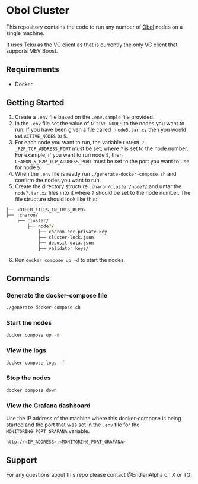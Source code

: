 # Obol Cluster

This repository contains the code to run any number of [Obol](https://obol.tech/) nodes on a single machine.

It uses Teku as the VC client as that is currently the only VC client that supports MEV Boost.

## Requirements

- Docker

## Getting Started

1. Create a `.env` file based on the `.env.sample` file provided.
2. In the `.env` file set the value of `ACTIVE_NODES` to the nodes you want to run. If you have been given a file called ` node5.tar.xz` then you would set `ACTIVE_NODES` to `5`.
3. For each node you want to run, the variable `CHARON_?_P2P_TCP_ADDRESS_PORT` must be set, where `?` is set to the node number. For example, if you want to run node `5`, then `CHARON_5_P2P_TCP_ADDRESS_PORT` must be set to the port you want to use for node `5`.
4. When the `.env` file is ready run `./generate-docker-compose.sh` and confirm the nodes you want to run.
5. Create the directory structure `.charon/cluster/node?/` and untar the `node?.tar.xz` files into it where `?` should be set to the node number. The file structure should look like this:

```bash
├── <OTHER_FILES_IN_THIS_REPO>
├── .charon/
    ├── cluster/
        ├── node?/
            ├── charon-enr-private-key
            ├── cluster-lock.json
            ├── deposit-data.json
            ├── validator_keys/
```

6. Run `docker compose up -d` to start the nodes.

## Commands

### Generate the docker-compose file

```bash
./generate-docker-compose.sh
```

### Start the nodes

```bash
docker compose up -d
```

### View the logs

```bash
docker compose logs -f
```

### Stop the nodes

```bash
docker compose down
```

### View the Grafana dashboard

Use the IP address of the machine where this docker-compose is being started and the port that was set in the `.env` file for the `MONITORING_PORT_GRAFANA` variable.

```bash
http://<IP_ADDRESS>:<MONITORING_PORT_GRAFANA>
```

## Support

For any questions about this repo please contact @EridianAlpha on X or TG.
